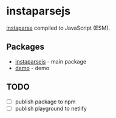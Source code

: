 # instaparsejs

[instaparse](https://github.com/Engelberg/instaparse) compiled to JavaScript (ESM).

## Packages

- [instaparsejs](/packages/instaparsejs/) - main package
- [demo](/packages/demo/) - demo

## TODO

- [ ] publish package to npm
- [ ] publish playground to netlify
